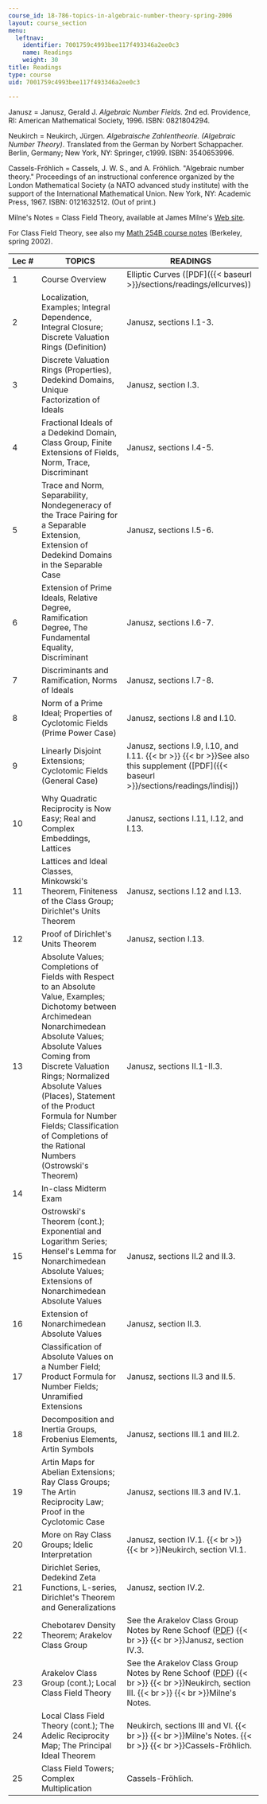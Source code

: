 ```yaml
---
course_id: 18-786-topics-in-algebraic-number-theory-spring-2006
layout: course_section
menu:
  leftnav:
    identifier: 7001759c4993bee117f493346a2ee0c3
    name: Readings
    weight: 30
title: Readings
type: course
uid: 7001759c4993bee117f493346a2ee0c3

---
```


Janusz = Janusz, Gerald J. _Algebraic Number Fields_. 2nd ed. Providence, RI: American Mathematical Society, 1996. ISBN: 0821804294.

Neukirch = Neukirch, Jürgen. _Algebraische Zahlentheorie. (Algebraic Number Theory)_. Translated from the German by Norbert Schappacher. Berlin, Germany; New York, NY: Springer, c1999. ISBN: 3540653996.

Cassels-Fröhlich = Cassels, J. W. S., and A. Fröhlich. "Algebraic number theory." Proceedings of an instructional conference organized by the London Mathematical Society (a NATO advanced study institute) with the support of the International Mathematical Union. New York, NY: Academic Press, 1967. ISBN: 0121632512. (Out of print.)

Milne's Notes = Class Field Theory, available at James Milne's [Web site](http://www.jmilne.org/).

For Class Field Theory, see also my [Math 254B course notes](http://www.coursehero.com/sitemap/schools/394-UCLA/courses/791532p-MATH254B/) (Berkeley, spring 2002).

| Lec # | TOPICS | READINGS |
| --- | --- | --- |
| 1 | Course Overview | Elliptic Curves ([PDF]({{< baseurl >}}/sections/readings/ellcurves)) |
| 2 | Localization, Examples; Integral Dependence, Integral Closure; Discrete Valuation Rings (Definition) | Janusz, sections I.1-3. |
| 3 | Discrete Valuation Rings (Properties), Dedekind Domains, Unique Factorization of Ideals | Janusz, section I.3. |
| 4 | Fractional Ideals of a Dedekind Domain, Class Group, Finite Extensions of Fields, Norm, Trace, Discriminant | Janusz, sections I.4-5. |
| 5 | Trace and Norm, Separability, Nondegeneracy of the Trace Pairing for a Separable Extension, Extension of Dedekind Domains in the Separable Case | Janusz, sections I.5-6. |
| 6 | Extension of Prime Ideals, Relative Degree, Ramification Degree, The Fundamental Equality, Discriminant | Janusz, sections I.6-7. |
| 7 | Discriminants and Ramification, Norms of Ideals | Janusz, sections I.7-8. |
| 8 | Norm of a Prime Ideal; Properties of Cyclotomic Fields (Prime Power Case) | Janusz, sections I.8 and I.10. |
| 9 | Linearly Disjoint Extensions; Cyclotomic Fields (General Case) | Janusz, sections I.9, I.10, and I.11.  {{< br >}}  {{< br >}}See also this supplement ([PDF]({{< baseurl >}}/sections/readings/lindisj)) |
| 10 | Why Quadratic Reciprocity is Now Easy; Real and Complex Embeddings, Lattices | Janusz, sections I.11, I.12, and I.13. |
| 11 | Lattices and Ideal Classes, Minkowski's Theorem, Finiteness of the Class Group; Dirichlet's Units Theorem | Janusz, sections I.12 and I.13. |
| 12 | Proof of Dirichlet's Units Theorem | Janusz, section I.13. |
| 13 | Absolute Values; Completions of Fields with Respect to an Absolute Value, Examples; Dichotomy between Archimedean Nonarchimedean Absolute Values; Absolute Values Coming from Discrete Valuation Rings; Normalized Absolute Values (Places), Statement of the Product Formula for Number Fields; Classification of Completions of the Rational Numbers (Ostrowski's Theorem) | Janusz, sections II.1-II.3. |
| 14 | In-class Midterm Exam | &nbsp; |
| 15 | Ostrowski's Theorem (cont.); Exponential and Logarithm Series; Hensel's Lemma for Nonarchimedean Absolute Values; Extensions of Nonarchimedean Absolute Values | Janusz, sections II.2 and II.3. |
| 16 | Extension of Nonarchimedean Absolute Values | Janusz, section II.3. |
| 17 | Classification of Absolute Values on a Number Field; Product Formula for Number Fields; Unramified Extensions | Janusz, sections II.3 and II.5. |
| 18 | Decomposition and Inertia Groups, Frobenius Elements, Artin Symbols | Janusz, sections III.1 and III.2. |
| 19 | Artin Maps for Abelian Extensions; Ray Class Groups; The Artin Reciprocity Law; Proof in the Cyclotomic Case | Janusz, sections III.3 and IV.1. |
| 20 | More on Ray Class Groups; Idelic Interpretation | Janusz, section IV.1.  {{< br >}}  {{< br >}}Neukirch, section VI.1. |
| 21 | Dirichlet Series, Dedekind Zeta Functions, L-series, Dirichlet's Theorem and Generalizations | Janusz, section IV.2. |
| 22 | Chebotarev Density Theorem; Arakelov Class Group | See the Arakelov Class Group Notes by Rene Schoof ([PDF](http://websites.math.leidenuniv.nl/algebra/Schoof-Arakelov.pdf))  {{< br >}}  {{< br >}}Janusz, section IV.3. |
| 23 | Arakelov Class Group (cont.); Local Class Field Theory | See the Arakelov Class Group Notes by Rene Schoof ([PDF](http://websites.math.leidenuniv.nl/algebra/Schoof-Arakelov.pdf))  {{< br >}}  {{< br >}}Neukirch, section III.  {{< br >}}  {{< br >}}Milne's Notes. |
| 24 | Local Class Field Theory (cont.); The Adelic Reciprocity Map; The Principal Ideal Theorem | Neukirch, sections III and VI.  {{< br >}}  {{< br >}}Milne's Notes.  {{< br >}}  {{< br >}}Cassels-Fröhlich. |
| 25 | Class Field Towers; Complex Multiplication | Cassels-Fröhlich.